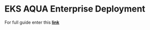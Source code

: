 # EKS AQUA Enterprise Deployment

For full guide enter this [**link**](https://docs.aquasec.com/docs/deployment-kubernetes)